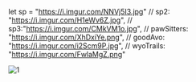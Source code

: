  
   let sp =  "https://i.imgur.com/NNVj5I3.jpg"
    // sp2: "https://i.imgur.com/H1eWv6Z.jpg",
    // sp3:"https://i.imgur.com/CMkVM1o.jpg",
    // pawSitters: "https://i.imgur.com/XhDxiYe.png",
    // goodAvo: "https://i.imgur.com/i2Scm9P.jpg",
    // wyoTrails: "https://i.imgur.com/FwlaMgZ.png"



![1](https://share.balsamiq.com/c/tWNZY9PhP3jbcugUK58au4.png)
   